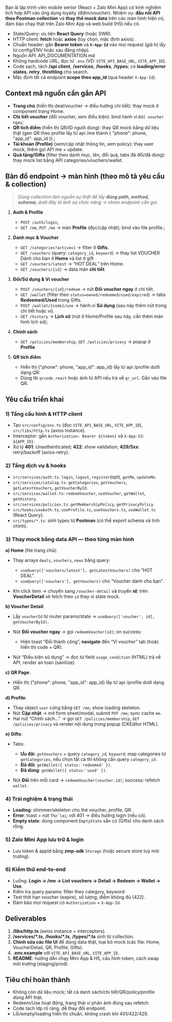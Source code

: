 Bạn là lập trình viên mobile senior (React + Zalo Mini App) có kinh nghiệm tích hợp API vào ứng dụng loyalty (điểm/voucher). Nhiệm vụ: **đấu nối API theo Postman collection** và **thay thế mock data** trên các màn hình hiện có, đảm bảo chạy thật trên Zalo Mini App và web build (H5) nếu có.

- State/Query: ưu tiên **React Query** (hoặc SWR).
- HTTP client: **fetch** hoặc **axios** (tùy chọn, mặc định axios).
- Chuẩn header: gắn **Bearer token** và **`X-App-Id`** vào mọi request (giá trị lấy từ config/ENV hoặc sau đăng nhập).
- Nguồn API: API_DOCUMENTATION.md
- Không hardcode URL; đọc từ `.env` (VD: `VITE_API_BASE_URL`, `VITE_APP_ID`).
- Code sạch, tách **/api client**, **/services**, **/hooks**, **/types**; có **loading/error states**, **retry**, **throttling** cho search.
- Mặc định tất cả endpoint **scope theo app_id** (qua header `X-App-Id`).

## Context mã nguồn cần gắn API

- **Trang chủ** (hiển thị deal/voucher -> điều hướng chi tiết): thay mock ở component trang Home.&#x20;
- **Chi tiết voucher** (đổi voucher, xem điều kiện): bind hành vi `Đổi voucher ngay`;
- **QR tích điểm** (hiển thị QR/ID người dùng): thay QR mock bằng dữ liệu thật (gen QR theo profile lấy từ api /me thành { "phone": phone, "app_id": app_id }).;
- **Tài khoản (Profile)** (xem/cập nhật thông tin, xem policy): thay user mock, thêm gọi API me + update.&#x20;
- **Quà tặng/Gifts** (filter theo danh mục, tên, đổi quà, tabs đã đổi/đã dùng): thay mock list bằng API categories/vouchers/wallet.&#x20;

## Bản đồ endpoint → màn hình (theo mô tả yêu cầu & collection)

> _Dùng collection làm nguồn sự thật để lấy **đúng path, method, schema**; dưới đây là ánh xạ chức năng → nhóm endpoint cần gọi._

1. **Auth & Profile**

   - `POST /auth/login`,
   - `GET /me`, `PUT /me` → màn **Profile** (đọc/cập nhật); bind vào file profile.;

2. **Danh mục & Voucher**

   - `GET /categories?active=1` → filter ở **Gifts**.&#x20;
   - `GET /vouchers` (query: `category_id`, `keyword`) → thay list VOUCHER Dành cho bạn ở **Home** và list ở gift
   - `GET /vouchers/latest` → “HOT DEAL” trên Home.&#x20;
   - `GET /vouchers/{id}` → data màn **chi tiết**.&#x20;

3. **Đổi/Sử dụng & Ví voucher**

   - `POST /vouchers/{id}/redeem` → nút **Đổi voucher ngay** ở chi tiết.&#x20;
   - `GET /wallet` (filter theo `status=owned/redeemed/used/expired`) → tabs **Redeemed/Used** trong Gifts.&#x20;
   - `POST /wallet/{code}/use` → hành vi **Sử dụng** (sau này thêm nút trong chi tiết hoặc ví).
   - `GET /history` → **Lịch sử** (nút ở Home/Profile sau này, cần thêm màn hình lịch sử);

4. **Chính sách**

   - `GET /policies/membership`, `GET /policies/privacy` → popup ở **Profile**.&#x20;

5. **QR tích điểm**

   - Hiển thị {"phone": phone, "app_id": app_id} lấy từ api /profile dưới dạng QR:
   - Dùng lib `qrcode.react` hoặc ảnh từ API nếu trả về `qr_url`. Gắn vào file QR.&#x20;

## Yêu cầu triển khai

### 1) Tầng cấu hình & HTTP client

- Tạo `src/config/env.ts` (đọc `VITE_API_BASE_URL`, `VITE_APP_ID`), `src/libs/http.ts` (axios instance).
- Interceptor: gắn `Authorization: Bearer ${token}` và `X-App-Id: ${APP_ID}`.
- Xử lý **401**: Unauthenticated; **422**: show validation; **429/5xx**: retry/backoff (axios-retry).

### 2) Tầng dịch vụ & hooks

- `src/services/auth.ts`: `login`, `logout`, `register`(opt), `getMe`, `updateMe`.
- `src/services/catalog.ts`: `getCategories`, `getVouchers`, `getLatestVouchers`, `getVoucherById`.
- `src/services/wallet.ts`: `redeemVoucher`, `useVoucher`, `getWallet`, `getHistory`.
- `src/services/policies.ts`: `getMembershipPolicy`, `getPrivacyPolicy`.
- `src/hooks/useAuth.ts`, `useProfile.ts`, `useVouchers.ts`, `useWallet.ts` (React Query).
- `src/types/*.ts`: sinh types từ **Postman** (có thể export schema và tinh chỉnh).

### 3) Thay mock bằng data API — theo từng màn hình

**a) Home** (file trang chủ):

- Thay arrays `deals`, `vouchers`, `news` bằng query:

  - `useQuery(['vouchers/latest'], getLatestVouchers)` cho “HOT DEAL”.
  - `useQuery(['vouchers'], getVouchers)` cho “Voucher dành cho bạn”.

- Khi click item → chuyển sang `/voucher-detail` và truyền **id**; trên **VoucherDetail** sẽ fetch theo `id` thay vì state mock.&#x20;

**b) Voucher Detail**:

- Lấy `voucherId` từ router params/state → `useQuery(['voucher', id], getVoucherById)`.
- Nút **Đổi voucher ngay** → gọi `redeemVoucher(id)`; on success:

  - Hiện toast “Đổi thành công”, **navigate** đến “Ví voucher” tab (hoặc hiển thị code + QR).

- Nút “Điều kiện sử dụng” → đọc từ field `usage_condition` (HTML) trả về API, render an toàn (sanitize).&#x20;

**c) QR Page**:

- Hiển thị {"phone": phone, "app_id": app_id} lấy từ api /profile dưới dạng QR.

**d) Profile**:

- Thay object `user` cứng bằng `GET /me`; show loading skeleton.
- Nút **Cập nhật** → mở form sheet/modal, submit `PUT /me`; sync cache `me`.
- Hai nút “Chính sách…” → gọi `GET /policies/membership`, `GET /policies/privacy` và render nội dung trong popup (CKEditor HTML).&#x20;

**e) Gifts**:

- Tabs:

  - **Ưu đãi**: `getVouchers` + query `category_id`, `keyword`; map categories từ `getCategories`, nếu chọn tất cả thì không cần query `category_id`.
  - **Đã đổi**: `getWallet({ status:'redeemed' })`.
  - **Đã dùng**: `getWallet({ status:'used' })`.

- Nút **Đổi** trên mỗi card → `redeemVoucher(voucher.id)`; success: refetch `wallet`.&#x20;

### 4) Trải nghiệm & trạng thái

- **Loading**: shimmer/skeleton cho thẻ voucher, profile, QR.
- **Error**: toast + nút `Thử lại`; với 401 → điều hướng login (nếu có).
- **Empty state**: dùng component `EmptyState` sẵn có (Gifts) cho danh sách rỗng.&#x20;

### 5) Zalo Mini App lưu trữ & login

- Lưu token & appId bằng **zmp-sdk** `Storage` (hoặc secure store tuỳ môi trường).

### 6) Kiểm thử end-to-end

- Luồng: **Login → /me → List vouchers → Detail → Redeem → Wallet → Use**.
- Kiểm tra query params: filter theo category, keyword
- Test thời hạn voucher (expire), số lượng, điểm không đủ (422).
- Đảm bảo mọi request có `Authorization` + `X-App-Id`.

## Deliverables

1. **/libs/http.ts** (axios instance + interceptors).
2. **/services/\*.ts**, **/hooks/\*.ts**, **/types/\*.ts** sinh từ collection.
3. **Chỉnh sửa các file UI** để dùng data thật, loại bỏ mock (các file: Home, VoucherDetail, QR, Profile, Gifts). &#x20;
4. **.env.example** với `VITE_API_BASE_URL`, `VITE_APP_ID`.
5. **README**: hướng dẫn chạy Mini App & H5, cấu hình token, cách swap môi trường (staging/prod).

## Tiêu chí hoàn thành

- Không còn dữ liệu mock; tất cả danh sách/chi tiết/QR/policy/profile dùng API thật.
- Redeem/Use hoạt động, trạng thái ví phản ánh đúng sau refetch.
- Code tách lớp rõ ràng, dễ thay đổi endpoint.
- Lỗi/empty/loading hiển thị chuẩn, không crash khi 401/422/429.
